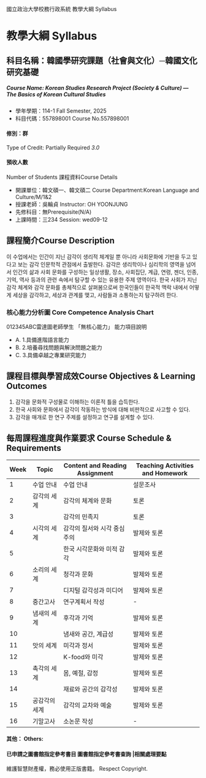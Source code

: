 國立政治大學校務行政系統 教學大綱 Syllabus
# 教學大綱 Syllabus
##  科目名稱：韓國學研究課題（社會與文化）─韓國文化研究基礎
#####  Course Name: Korean Studies Research Project (Society & Culture) — The Basics of Korean Cultural Studies
  * 學年學期：114-1 Fall Semester, 2025 
  * 科目代碼：557898001 Course No.557898001
#### 修別：群
Type of Credit: Partially Required 
_3.0_
#### 預收人數
Number of Students
課程資料Course Details
  * 開課單位：韓文碩一、韓文碩二 Course Department:Korean Language and Culture/M/1&2 
  * 授課老師：吳輪貞 Instructor: OH YOONJUNG 
  * 先修科目：無Prerequisite(N/A)
  * 上課時間：三234 Session: wed09-12
##  課程簡介Course Description
이 수업에서는 인간이 지닌 감각이 생리적 체계일 뿐 아니라 사회문화에 기반을 두고 있다고 보는 감각 인문학적 관점에서 출발한다. 감각은 생리학이나 심리학의 영역을 넘어서 인간의 삶과 사회 문화를 구성하는 일상생활, 장소, 사회집단, 계급, 연령, 젠더, 인종, 기억, 역사 등과의 관련 속에서 탐구할 수 있는 유용한 주제 영역이다. 한국 사회가 지닌 감각 체계와 감각 문화를 총체적으로 살펴봄으로써 한국인들이 한국적 맥락 내에서 어떻게 세상을 감각하고, 세상과 관계를 맺고, 사람들과 소통하는지 탐구하려 한다. 
###  核心能力分析圖 Core Competence Analysis Chart
012345ABC雷達圖老師學生
「無核心能力」 
能力項目說明
  * A. 1.具備進階語言能力
  * B. 2.培養尋找問題與解決問題之能力
  * C. 3.具備卓越之專業研究能力
##  課程目標與學習成效Course Objectives & Learning Outcomes 
1. 감각을 문화적 구성물로 이해하는 이론적 틀을 습득한다. 
2. 한국 사회와 문화에서 감각이 작동하는 방식에 대해 비판적으로 사고할 수 있다. 
3. 감각을 매개로 한 연구 주제를 설정하고 연구를 설계할 수 있다. 
##  每周課程進度與作業要求 Course Schedule & Requirements
Week |  Topic |  Content and Reading Assignment |  Teaching Activities and Homework  
---|---|---|---  
1 |  수업 안내 |  수업 안내 |  설문조사  
2 |  감각의 세계 |  감각의 체계와 문화 |  토론  
3 |  |  감각의 민족지 |  토론  
4 |  시각의 세계 |  감각의 질서와 시각 중심주의 |  발제와 토론  
5 |  |  한국 시각문화와 미적 감각 |  발제와 토론  
6 |  소리의 세계 |  청각과 문화 |  발제와 토론  
7 |  |  디지털 감각성과 미디어 |  발제와 토론  
8 |  중간고사 |  연구계획서 작성 |  -  
9 |  냄새의 세계 |  후각과 기억 |  발제와 토론  
10 |  |  냄새와 공간, 계급성 |  발제와 토론  
11 |  맛의 세계 |  미각과 정서 |  발제와 토론  
12 |  |  K-food와 미각 |  발제와 토론  
13 |  촉각의 세계 |  몸, 예절, 감정 |  발제와 토론  
14 |  |  재료와 공간의 감각성 |  발제와 토론  
15 |  공감각의 세계 |  감각의 교차와 예술 |  발제와 토론  
16 |  기말고사 |  소논문 작성 |  -  
####  其他： Others:
####  已申請之圖書館指定參考書目  圖書館指定參考書查詢 |相關處理要點
維護智慧財產權，務必使用正版書籍。 Respect Copyright.